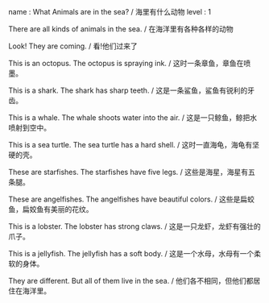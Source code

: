 name : What Animals are in the sea? / 海里有什么动物
level : 1

There are all kinds of animals in the sea. / 在海洋里有各种各样的动物

Look! They are coming. / 看!他们过来了

This is an octopus. The octopus is spraying ink. / 这时一条章鱼，章鱼在喷墨。

This is a shark. The shark has sharp teeth. / 这是一条鲨鱼，鲨鱼有锐利的牙齿。

This is a whale. The whale shoots water into the air. / 这是一只鲸鱼，鲸把水喷射到空中。

This is a sea turtle. The sea turtle has a hard shell. / 这时一直海龟，海龟有坚硬的壳。

These are starfishes. The starfishes have five legs. / 这些是海星，海星有五条腿。

These are angelfishes. The angelfishes have beautiful colors. / 这些是扁蛟鱼，扁姣鱼有美丽的花纹。

This is a lobster. The lobster has strong claws. / 这是一只龙虾，龙虾有强壮的爪子。

This is a jellyfish. The jellyfish has a soft body. / 这是一个水母，水母有一个柔软的身体。

They are different. But all of them live in the sea. / 他们各不相同，但他们都居住在海洋里。
